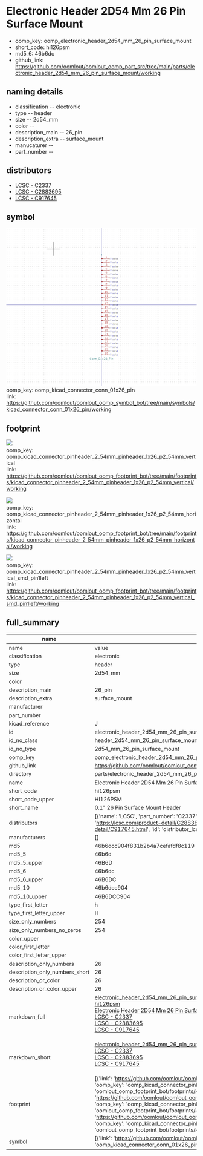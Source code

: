 # Electronic Header 2D54 Mm 26 Pin Surface Mount

  
* oomp_key: oomp_electronic_header_2d54_mm_26_pin_surface_mount 
* short_code: hi126psm
* md5_6: 46b6dc  
* github_link: https://github.com/oomlout/oomlout_oomp_part_src/tree/main/parts/electronic_header_2d54_mm_26_pin_surface_mount/working  
## naming details
* classification -- electronic
* type -- header
* size -- 2d54_mm
* color -- 
* description_main -- 26_pin
* description_extra -- surface_mount
* manucaturer -- 
* part_number -- 

## distributors
* [LCSC - C2337](https://lcsc.com/product-detail/C2337.html)  
* [LCSC - C2883695](https://lcsc.com/product-detail/C2883695.html)  
* [LCSC - C917645](https://lcsc.com/product-detail/C917645.html)  


## symbol

![](symbol/0/working/working_600.png)  
oomp_key: oomp_kicad_connector_conn_01x26_pin  
link: https://github.com/oomlout/oomlout_oomp_symbol_bot/tree/main/symbols/kicad_connector_conn_01x26_pin/working  

## footprint

![](footprint/0/working/working_600.png)  
oomp_key: oomp_kicad_connector_pinheader_2_54mm_pinheader_1x26_p2_54mm_vertical  
link: https://github.com/oomlout/oomlout_oomp_footprint_bot/tree/main/footprints/kicad_connector_pinheader_2_54mm_pinheader_1x26_p2_54mm_vertical/working  

![](footprint/0/working/working_600.png)  
oomp_key: oomp_kicad_connector_pinheader_2_54mm_pinheader_1x26_p2_54mm_horizontal  
link: https://github.com/oomlout/oomlout_oomp_footprint_bot/tree/main/footprints/kicad_connector_pinheader_2_54mm_pinheader_1x26_p2_54mm_horizontal/working  

![](footprint/0/working/working_600.png)  
oomp_key: oomp_kicad_connector_pinheader_2_54mm_pinheader_1x26_p2_54mm_vertical_smd_pin1left  
link: https://github.com/oomlout/oomlout_oomp_footprint_bot/tree/main/footprints/kicad_connector_pinheader_2_54mm_pinheader_1x26_p2_54mm_vertical_smd_pin1left/working  

## full_summary
| name | value | 
| --- | --- | 
| name | value | 
| classification | electronic | 
| type | header | 
| size | 2d54_mm | 
| color |  | 
| description_main | 26_pin | 
| description_extra | surface_mount | 
| manufacturer |  | 
| part_number |  | 
| kicad_reference | J | 
| id | electronic_header_2d54_mm_26_pin_surface_mount | 
| id_no_class | header_2d54_mm_26_pin_surface_mount | 
| id_no_type | 2d54_mm_26_pin_surface_mount | 
| oomp_key | oomp_electronic_header_2d54_mm_26_pin_surface_mount | 
| github_link | https://github.com/oomlout/oomlout_oomp_part_src/tree/main/parts/electronic_header_2d54_mm_26_pin_surface_mount/working | 
| directory | parts/electronic_header_2d54_mm_26_pin_surface_mount | 
| name | Electronic Header 2D54 Mm 26 Pin Surface Mount | 
| short_code | hi126psm | 
| short_code_upper | HI126PSM | 
| short_name | 0.1" 26 Pin Surface Mount Header | 
| distributors | [{'name': 'LCSC', 'part_number': 'C2337', 'link': 'https://lcsc.com/product-detail/C2337.html', 'id': 'distributor_lcsc'}, {'name': 'LCSC', 'part_number': 'C2883695', 'link': 'https://lcsc.com/product-detail/C2883695.html', 'id': 'distributor_lcsc'}, {'name': 'LCSC', 'part_number': 'C917645', 'link': 'https://lcsc.com/product-detail/C917645.html', 'id': 'distributor_lcsc'}] | 
| manufacturers | [] | 
| md5 | 46b6dcc904f831b2b4a7cefafdf8c119 | 
| md5_5 | 46b6d | 
| md5_5_upper | 46B6D | 
| md5_6 | 46b6dc | 
| md5_6_upper | 46B6DC | 
| md5_10 | 46b6dcc904 | 
| md5_10_upper | 46B6DCC904 | 
| type_first_letter | h | 
| type_first_letter_upper | H | 
| size_only_numbers | 254 | 
| size_only_numbers_no_zeros | 254 | 
| color_upper |  | 
| color_first_letter |  | 
| color_first_letter_upper |  | 
| description_only_numbers | 26 | 
| description_only_numbers_short | 26 | 
| description_or_color | 26 | 
| description_or_color_upper | 26 | 
| markdown_full | [electronic_header_2d54_mm_26_pin_surface_mount](https://github.com/oomlout/oomlout_oomp_part_src/tree/main/parts/electronic_header_2d54_mm_26_pin_surface_mount/working)<br>[hi126psm](https://github.com/oomlout/oomlout_oomp_part_src/tree/main/parts/electronic_header_2d54_mm_26_pin_surface_mount/working)<br>[Electronic Header 2D54 Mm 26 Pin Surface Mount](https://github.com/oomlout/oomlout_oomp_part_src/tree/main/parts/electronic_header_2d54_mm_26_pin_surface_mount/working)<br>[LCSC - C2337<br>](https://lcsc.com/product-detail/C2337.html)[LCSC - C2883695<br>](https://lcsc.com/product-detail/C2883695.html)[LCSC - C917645<br>](https://lcsc.com/product-detail/C917645.html)<br> | 
| markdown_short | [electronic_header_2d54_mm_26_pin_surface_mount](https://github.com/oomlout/oomlout_oomp_part_src/tree/main/parts/electronic_header_2d54_mm_26_pin_surface_mount/working)<br>[LCSC - C2337<br>](https://lcsc.com/product-detail/C2337.html)[LCSC - C2883695<br>](https://lcsc.com/product-detail/C2883695.html)[LCSC - C917645<br>](https://lcsc.com/product-detail/C917645.html)<br> | 
| footprint | [{'link': 'https://github.com/oomlout/oomlout_oomp_footprint_bot/tree/main/foootprntss/kicad_connector_pinheader_2_54mm_pinheader_1x26_p2_54mm_vertical', 'oomp_key': 'oomp_kicad_connector_pinheader_2_54mm_pinheader_1x26_p2_54mm_vertical', 'directory': 'oomlout_oomp_footprint_bot/footprints/kicad_connector_pinheader_2_54mm_pinheader_1x26_p2_54mm_vertical//working/working.kicad_mod'}, {'link': 'https://github.com/oomlout/oomlout_oomp_footprint_bot/tree/main/foootprntss/kicad_connector_pinheader_2_54mm_pinheader_1x26_p2_54mm_horizontal', 'oomp_key': 'oomp_kicad_connector_pinheader_2_54mm_pinheader_1x26_p2_54mm_horizontal', 'directory': 'oomlout_oomp_footprint_bot/footprints/kicad_connector_pinheader_2_54mm_pinheader_1x26_p2_54mm_horizontal//working/working.kicad_mod'}, {'link': 'https://github.com/oomlout/oomlout_oomp_footprint_bot/tree/main/foootprntss/kicad_connector_pinheader_2_54mm_pinheader_1x26_p2_54mm_vertical_smd_pin1left', 'oomp_key': 'oomp_kicad_connector_pinheader_2_54mm_pinheader_1x26_p2_54mm_vertical_smd_pin1left', 'directory': 'oomlout_oomp_footprint_bot/footprints/kicad_connector_pinheader_2_54mm_pinheader_1x26_p2_54mm_vertical_smd_pin1left//working/working.kicad_mod'}] | 
| symbol | [{'link': 'https://github.com/oomlout/oomlout_oomp_symbol_bot/tree/main/symbols/kicad_connector_conn_01x26_pin', 'oomp_key': 'oomp_kicad_connector_conn_01x26_pin', 'directory': 'oomlout_oomp_symbol_bot/symbols/kicad_connector_conn_01x26_pin//working/working.kicad_sym'}] | 
